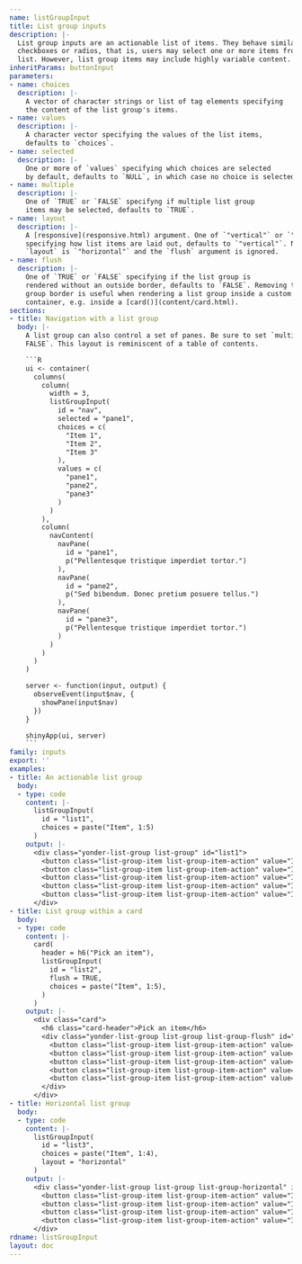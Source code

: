 ```yaml
---
name: listGroupInput
title: List group inputs
description: |-
  List group inputs are an actionable list of items. They behave similarly to
  checkboxes or radios, that is, users may select one or more items from the
  list. However, list group items may include highly variable content.
inheritParams: buttonInput
parameters:
- name: choices
  description: |-
    A vector of character strings or list of tag elements specifying
    the content of the list group's items.
- name: values
  description: |-
    A character vector specifying the values of the list items,
    defaults to `choices`.
- name: selected
  description: |-
    One or more of `values` specifying which choices are selected
    by default, defaults to `NULL`, in which case no choice is selected.
- name: multiple
  description: |-
    One of `TRUE` or `FALSE` specifyng if multiple list group
    items may be selected, defaults to `TRUE`.
- name: layout
  description: |-
    A [responsive](responsive.html) argument. One of `"vertical"` or `"horizontal"`
    specifying how list items are laid out, defaults to `"vertical"`. Note, if
    `layout` is `"horizontal"` and the `flush` argument is ignored.
- name: flush
  description: |-
    One of `TRUE` or `FALSE` specifying if the list group is
    rendered without an outside border, defaults to `FALSE`. Removing the list
    group border is useful when rendering a list group inside a custom parent
    container, e.g. inside a [card()](content/card.html).
sections:
- title: Navigation with a list group
  body: |-
    A list group can also control a set of panes. Be sure to set `multiple =
    FALSE`. This layout is reminiscent of a table of contents.

    ```R
    ui <- container(
      columns(
        column(
          width = 3,
          listGroupInput(
            id = "nav",
            selected = "pane1",
            choices = c(
              "Item 1",
              "Item 2",
              "Item 3"
            ),
            values = c(
              "pane1",
              "pane2",
              "pane3"
            )
          )
        ),
        column(
          navContent(
            navPane(
              id = "pane1",
              p("Pellentesque tristique imperdiet tortor.")
            ),
            navPane(
              id = "pane2",
              p("Sed bibendum. Donec pretium posuere tellus.")
            ),
            navPane(
              id = "pane3",
              p("Pellentesque tristique imperdiet tortor.")
            )
          )
        )
      )
    )

    server <- function(input, output) {
      observeEvent(input$nav, {
        showPane(input$nav)
      })
    }

    shinyApp(ui, server)
    ```
family: inputs
export: ''
examples:
- title: An actionable list group
  body:
  - type: code
    content: |-
      listGroupInput(
        id = "list1",
        choices = paste("Item", 1:5)
      )
    output: |-
      <div class="yonder-list-group list-group" id="list1">
        <button class="list-group-item list-group-item-action" value="Item 1">Item 1</button>
        <button class="list-group-item list-group-item-action" value="Item 2">Item 2</button>
        <button class="list-group-item list-group-item-action" value="Item 3">Item 3</button>
        <button class="list-group-item list-group-item-action" value="Item 4">Item 4</button>
        <button class="list-group-item list-group-item-action" value="Item 5">Item 5</button>
      </div>
- title: List group within a card
  body:
  - type: code
    content: |-
      card(
        header = h6("Pick an item"),
        listGroupInput(
          id = "list2",
          flush = TRUE,
          choices = paste("Item", 1:5),
        )
      )
    output: |-
      <div class="card">
        <h6 class="card-header">Pick an item</h6>
        <div class="yonder-list-group list-group list-group-flush" id="list2">
          <button class="list-group-item list-group-item-action" value="Item 1">Item 1</button>
          <button class="list-group-item list-group-item-action" value="Item 2">Item 2</button>
          <button class="list-group-item list-group-item-action" value="Item 3">Item 3</button>
          <button class="list-group-item list-group-item-action" value="Item 4">Item 4</button>
          <button class="list-group-item list-group-item-action" value="Item 5">Item 5</button>
        </div>
      </div>
- title: Horizontal list group
  body:
  - type: code
    content: |-
      listGroupInput(
        id = "list3",
        choices = paste("Item", 1:4),
        layout = "horizontal"
      )
    output: |-
      <div class="yonder-list-group list-group list-group-horizontal" id="list3">
        <button class="list-group-item list-group-item-action" value="Item 1">Item 1</button>
        <button class="list-group-item list-group-item-action" value="Item 2">Item 2</button>
        <button class="list-group-item list-group-item-action" value="Item 3">Item 3</button>
        <button class="list-group-item list-group-item-action" value="Item 4">Item 4</button>
      </div>
rdname: listGroupInput
layout: doc
---
```

